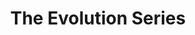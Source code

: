 ---
# Featured tags need to have either the `list` or `grid` layout (PRO only).
layout: grid

# The title of the tag's page.
title: The Evolution Series
  
# The name of the tag, used in a post's front matter (e.g. tags: [<slug>]).
slug: evolution

# (Optional) Write a short (~150 characters) description of this featured tag.
description: >
  This page is used to track specific blog posts associated with tracking feature releases. Latest update: 20.09.2023

# (Optional) You can disable grouping posts by date.
no_groups: false

# Exclude this example category from the sitemap.
# DON'T USE THIS SETTING IN YOUR CATEGORIES!
sitemap: false
---